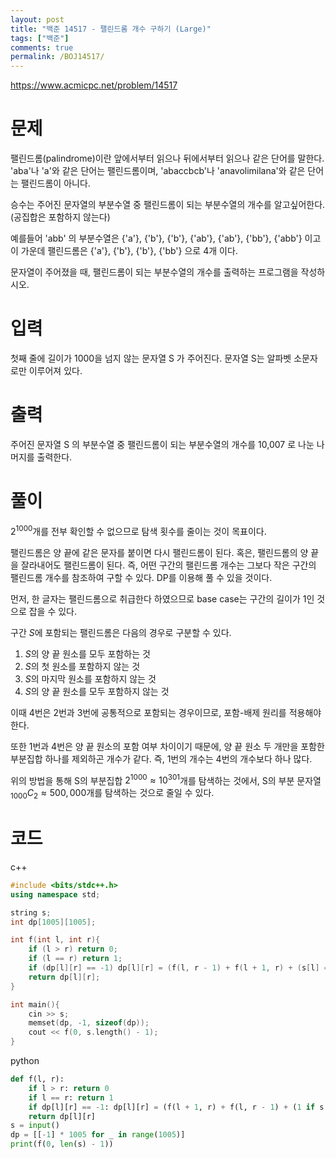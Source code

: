 ```yaml
---
layout: post
title: "백준 14517 - 팰린드롬 개수 구하기 (Large)"
tags: ["백준"]
comments: true
permalink: /BOJ14517/
--- 
```


<https://www.acmicpc.net/problem/14517> 

# 문제 

팰린드롬(palindrome)이란 앞에서부터 읽으나 뒤에서부터 읽으나 같은 단어를 말한다. 'aba'나 'a'와 같은 단어는 팰린드롬이며, 'abaccbcb'나 'anavolimilana'와 같은 단어는 팰린드롬이 아니다. 

승수는 주어진 문자열의 부분수열 중 팰린드롬이 되는 부분수열의 개수를 알고싶어한다. (공집합은 포함하지 않는다) 

예를들어 'abb' 의 부분수열은 {'a'}, {'b'}, {'b'}, {'ab'}, {'ab'}, {'bb'}, {'abb'} 이고 이 가운데 팰린드롬은 {'a'}, {'b'}, {'b'}, {'bb'} 으로 4개 이다.  

문자열이 주어졌을 때, 팰린드롬이 되는 부분수열의 개수를 출력하는 프로그램을 작성하시오. 

# 입력 

첫째 줄에 길이가 1000을 넘지 않는 문자열 S 가 주어진다. 문자열 S는 알파벳 소문자로만 이루어져 있다. 

# 출력 

주어진 문자열 S 의 부분수열 중 팰린드롬이 되는 부분수열의 개수를 10,007 로 나눈 나머지를 출력한다. 

# 풀이 

$2^1000$개를 전부 확인할 수 없으므로 탐색 횟수를 줄이는 것이 목표이다. 

팰린드롬은 양 끝에 같은 문자를 붙이면 다시 팰린드롬이 된다. 혹은, 팰린드롬의 양 끝을 잘라내어도 팰린드롬이 된다. 즉, 어떤 구간의 팰린드롬 개수는 그보다 작은 구간의 팰린드롬 개수를 참조하여 구할 수 있다. DP를 이용해 풀 수 있을 것이다. 

먼저, 한 글자는 팰린드롬으로 취급한다 하였으므로 base case는 구간의 길이가 1인 것으로 잡을 수 있다. 

구간 $S$에 포함되는 팰린드롬은 다음의 경우로 구분할 수 있다. 

1. $S$의 양 끝 원소를 모두 포함하는 것
2. $S$의 첫 원소를 포함하지 않는 것
3. $S$의 마지막 원소를 포함하지 않는 것
4. $S$의 양 끝 원소를 모두 포함하지 않는 것 

이때 4번은 2번과 3번에 공통적으로 포함되는 경우이므로, 포함-배제 원리를 적용해야 한다. 

또한 1번과 4번은 양 끝 원소의 포함 여부 차이이기 때문에, 양 끝 원소 두 개만을 포함한 부분집합 하나를 제외하곤 개수가 같다. 즉, 1번의 개수는 4번의 개수보다 하나 많다. 

위의 방법을 통해 S의 부분집합 $2^{1000} \approx 10^301$개를 탐색하는 것에서, S의 부분 문자열 ${}_{1000}C_{2} \approx 500,000$개를 탐색하는 것으로 줄일 수 있다. 

# 코드 

c++ 

```cpp
#include <bits/stdc++.h>
using namespace std; 

string s;
int dp[1005][1005]; 

int f(int l, int r){
    if (l > r) return 0;
    if (l == r) return 1;
    if (dp[l][r] == -1) dp[l][r] = (f(l, r - 1) + f(l + 1, r) + (s[l] == s[r] ? 1 : -f(l + 1, r - 1)) + 10007) % 10007;
    return dp[l][r];
} 

int main(){
    cin >> s;
    memset(dp, -1, sizeof(dp));
    cout << f(0, s.length() - 1);
}
```
python 

```python
def f(l, r):
    if l > r: return 0
    if l == r: return 1
    if dp[l][r] == -1: dp[l][r] = (f(l + 1, r) + f(l, r - 1) + (1 if s[l] == s[r] else -f(l + 1, r - 1))) % 10007
    return dp[l][r]
s = input()
dp = [[-1] * 1005 for _ in range(1005)]
print(f(0, len(s) - 1))
```

